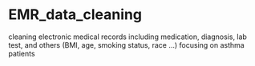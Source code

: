 # EMR_data_cleaning
cleaning electronic medical records including medication, diagnosis, lab test, and others (BMI, age, smoking status, race ...) focusing on asthma patients
